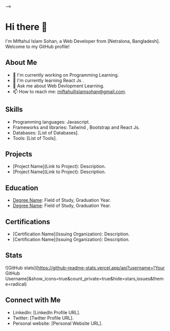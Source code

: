 <!-- ![Frontend Web developer ](https://arturssmirnovs.github.io/github-profile-readme-generator/images/banner.png) -->
<!-- 
<h1 align="center">Hi 👋 I’m Miftahul Islam Sohan</h1>

Welcome to my GitHub profile. I'm a front-end web developer with a passion for creating beautiful and intuitive user experiences. I have experience working with HTML, CSS, JavaScript, and front-end frameworks React . I'm also proficient in responsive design and optimizing websites for performance .


Skills:   HTML / CSS / JAVASCRIPT / REACT

- 🔭 I’m currently working on Programming Learning 
- 🌱 I’m currently learning React Js 
- 👯 I’m looking to collaborate on Github 
- 💬 Ask me about web Development 


<h3 align="left">Connect with me:</h3>
<p align="left">
  
<!-- <a href="https://www.linkedin.com/in/shariar-rahman-anik-543b47267/" target="blank"><img align="center" src="https://raw.githubusercontent.com/rahuldkjain/github-profile-readme-generator/master/src/images/icons/Social/linked-in-alt.svg" alt="Shahriar Rahman" height="30" width="40" /></a> -->

<!-- <a href="https://www.facebook.com/profile.php?id=100070799453301" target="blank"><img align="center" src="https://raw.githubusercontent.com/rahuldkjain/github-profile-readme-generator/master/src/images/icons/Social/facebook.svg" alt="Shahriar Rahman" height="30" width="40" /></a>
</p> -->

<!-- <img src="https://drive.google.com/file/d/1J-1VETyzN9_0blx4vBAwlxejK9rCDZWK/view" alt="" srcset=""> -->


<!-- [<img src='https://cdn.jsdelivr.net/npm/simple-icons@3.0.1/icons/github.svg' alt='github' height='40'>](https://github.com/https://github.com/Miftahulislam2001)   -->

 -->
 
 
 
 
 
 # Hi there 👋

I'm Miftahul Islam Sohan, a Web Developer from [Netralona, Bangladesh]. Welcome to my GitHub profile!

## About Me

- 🔭 I'm currently working on Programming Learning.
- 🌱 I'm currently learning  React Js .
- 💬 Ask me about Web Devlopment Learning.
- 📫 How to reach me: miftahullislamsohan@gmail.com.

## Skills

- Programming languages: Javascript.
- Frameworks and libraries: Tailwind , Bootstrap and React Js.
- Databases: [List of Databases].
- Tools: [List of Tools].

## Projects

- [Project Name](Link to Project): Description.
- [Project Name](Link to Project): Description.

## Education

- [Degree Name](Institution): Field of Study, Graduation Year.
- [Degree Name](Institution): Field of Study, Graduation Year.

## Certifications

- [Certification Name](Issuing Organization): Description.
- [Certification Name](Issuing Organization): Description.

## Stats

![GitHub stats](https://github-readme-stats.vercel.app/api?username=[Your GitHub Username]&show_icons=true&count_private=true&hide=stars,issues&theme=radical)

## Connect with Me

- LinkedIn: [LinkedIn Profile URL].
- Twitter: [Twitter Profile URL].
- Personal website: [Personal Website URL].
